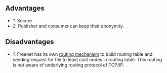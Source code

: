## Advantages
- *1.* Secure
- *2.* Publisher and consumer can keep their anonymity.

## Disadvantages
- *1.* Freenet has its own [routing mechanism](Message_Flow/Routing) to build routing table and sending request for file to least cost nodes in routing table. This routing is not aware of underlying routing protocol of TCP/IP.
